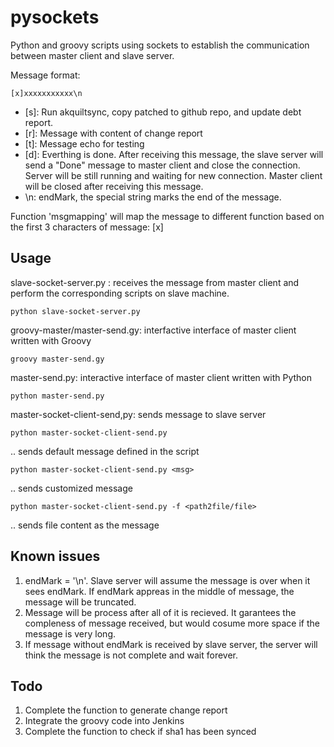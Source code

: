 # pysockets
Python and groovy scripts using sockets to establish the communication between master client and slave server.

Message format:
```
[x]xxxxxxxxxxx\n
```
* [s]: Run akquiltsync, copy patched to github repo, and update debt report.
* [r]: Message with content of change report
* [t]: Message echo for testing
* [d]: Everthing is done. After receiving this message, the slave server will send a "Done" message to master client and close the connection. Server will be still running and waiting for new connection. Master client will be closed after receiving this message.
* \n: endMark, the special string marks the end of the message.

Function 'msgmapping' will map the message to different function based on the first 3 characters of message: [x]

## Usage

slave-socket-server.py : receives the message from master client and perform the corresponding scripts on slave machine.
```
python slave-socket-server.py 
```
groovy-master/master-send.gy: interfactive interface of master client written with Groovy
```
groovy master-send.gy
```
master-send.py: interactive interface of master client written with Python
```
python master-send.py
```

master-socket-client-send,py: sends message to slave server
```
python master-socket-client-send.py
```
.. sends default message defined in the script

```
python master-socket-client-send.py <msg>
```
.. sends customized message

```
python master-socket-client-send.py -f <path2file/file>
```
.. sends file content as the message 

## Known issues
1. endMark = '\n'. Slave server will assume the message is over when it sees endMark. If endMark appreas in the middle of message, the message will be truncated.
2. Message will be process after all of it is recieved. It garantees the compleness of message received, but would cosume more space if the message is very long.
3. If message without endMark is received by slave server, the server will think the message is not complete and wait forever.

## Todo
1. Complete the function to generate change report
2. Integrate the groovy code into Jenkins
3. Complete the function to check if sha1 has been synced


